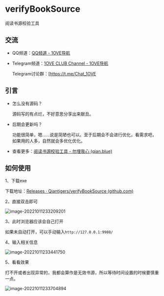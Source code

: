 # verifyBookSource

阅读书源校验工具

## 交流

* QQ频道：[QQ频道 - 1OVE导航](https://www.1ove.club/archives/qq_pindao.html)

* Telegram频道：[1OVE CLUB Channel - 1OVE导航](https://www.1ove.club/archives/club_1ove.html)

  Telegram讨论群：[https://t.me/Chat_1OVE

## 引言

* 怎么没有源码？

  源码写的有点烂，不好意思分享出来献丑。

* 后期会更新吗？

  功能很简单，嗯……说是简陋也可以。至于后期会不会进行优化，看需求吧，如果用的人多，自然就会多优化优化。

* 查看更多：[阅读书源校验工具 - 勿埋我心 (qian.blue)](https://www.qian.blue/archives/verifyBookSource.html)

## 如何使用

1、下载exe

下载地址：[Releases · Qiantigers/verifyBookSource (github.com)](https://github.com/Qiantigers/verifyBookSource/releases)

2、直接双击即可

![image-20221011233209201](https://a-image.1ove.club/image/2022/10/515eaf2ab43440197aa58d5826687562.png)

3、此时浏览器应该会自己打开

如果未自动打开，可以手动输入`http://127.0.0.1:9980/`

4、输入相关信息

![image-20221011233441750](https://a-image.1ove.club/image/2022/10/28d725dfd6e43a83fb777bdc2cbf96e3.png)

5、看看效果

打不开或者出现异常的，我都会算作是无效书源，所以等待时间设置的时候要慎重一点。

![image-20221011233704894](https://a-image.1ove.club/image/2022/10/28a965b50d05b38ad26cee720fc78e5b.png)
